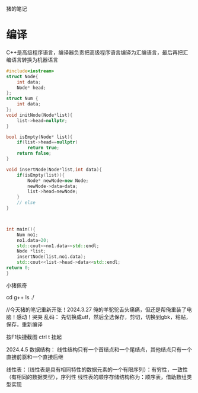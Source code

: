 猪的笔记

# 编译

C++是高级程序语言，编译器负责把高级程序语言编译为汇编语言，最后再把汇编语言转换为机器语言



```c++
#include<iostream>
struct Node{
    int data;
    Node* head;
};
struct Num {
    int data; 
};
void initNode(Node*list){
    list->head=nullptr;
}

bool isEmpty(Node* list){
    if(list->head==nullptr)
        return true;
    return false;
}

void insertNode(Node*list,int data){
    if(isEmpty(list)){
        Node* newNode=new Node;
        newNode->data=data;
        list->head=newNode;
    }
    // else 
}



int main(){
    Num no1;
    no1.data=20;
    std::cout<<no1.data<<std::endl;
    Node *list;
    insertNode(list,no1.data);
    std::cout<<list->head->data<<std::endl;
return 0;
}
```

小猪佩奇


cd 
g++
ls
./

//今天猪的笔记重新开张！2024.3.27 俺的羊驼驼舌头痛痛，但还是帮俺重装了电脑！感动！哭哭
乱码：
先切换成utf，然后全选保存，剪切，切换到gbk，粘贴，保存，重新编译

按F1快捷截图
ctrl t 挂起

2024.4.5
数据结构：
线性结构只有一个首结点和一个尾结点，其他结点只有一个直接前驱和一个直接后继

线性表：（线性表是具有相同特性的数据元素的一个有限序列）：有穷性，一致性（有相同的数据类型），序列性
线性表的顺序存储结构称为：顺序表，借助数组类型实现

